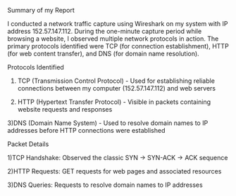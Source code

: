 Summary of my Report

I conducted a network traffic capture using Wireshark on my system with IP address 152.57.147.112. During the one-minute capture period while browsing a website, I observed multiple network protocols in action. The primary protocols identified were TCP (for connection establishment), HTTP (for web content transfer), and DNS (for domain name resolution).

Protocols Identified
1) TCP (Transmission Control Protocol) - Used for establishing reliable connections between my computer (152.57.147.112) and web servers
   
2) HTTP (Hypertext Transfer Protocol) - Visible in packets containing website requests and responses
   
3)DNS (Domain Name System) - Used to resolve domain names to IP addresses before HTTP connections were established

Packet Details

1)TCP Handshake: Observed the classic SYN → SYN-ACK → ACK sequence

2)HTTP Requests: GET requests for web pages and associated resources

3)DNS Queries: Requests to resolve domain names to IP addresses
